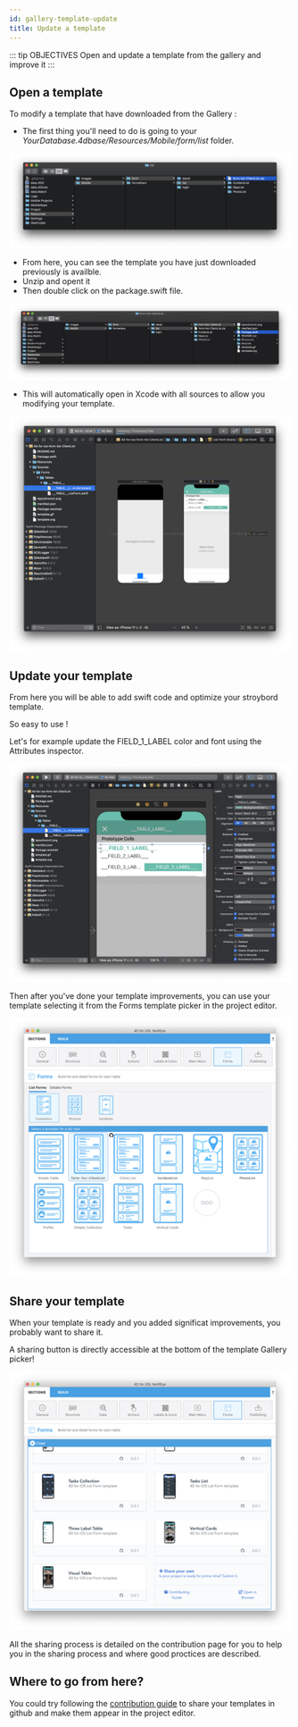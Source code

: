 ```yaml
---
id: gallery-template-update
title: Update a template
---
```


::: tip OBJECTIVES
Open and update a template from the gallery and improve it
:::


## Open a template 

To modify a template that have downloaded from the Gallery :

* The first thing you'll need to do is going to your *YourDatabase.4dbase/Resources/Mobile/form/list* folder.

![Template resources folder](assets/en/gallery/template-resources-folder.png)

* From here, you can see the template you have just downloaded previously is availble.
* Unzip and opent it
* Then double click on the package.swift file.

![Open package.swift](assets/en/gallery/open-package-swift.png)

* This will automatically open in Xcode with all sources to allow you modifying your template.

![Open with Xcode](assets/en/gallery/open-with-xcode.png)

## Update your template 

From here you will be able to add swift code and optimize your stroybord template.

So easy to use !

Let's for example update the FIELD_1_LABEL color and font using the Attributes inspector.

![Update with Xcode](assets/en/gallery/update-template.png)

Then after you've done your template improvements, you can use your template selecting it from the Forms template picker in the project editor.

![Select updated template](assets/en/gallery/selelect-update-template.png)

## Share your template 

When your template is ready and you added significat improvements, you probably want to share it. 

A sharing button is directly accessible at the bottom of the template Gallery picker!

![Share your template](assets/en/gallery/share-template.png)

All the sharing process is detailed on the contribution page for you to help you in the sharing process and where good proctices are described.

## Where to go from here?

You could try following the [contribution guide](https://github.com/4d-for-ios/gallery/blob/master/.github/CONTRIBUTING.md#how-do-you-add-a-package) to share your templates in github and make them appear in the project editor.






